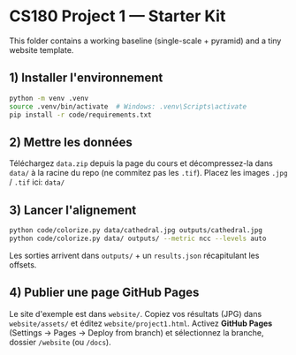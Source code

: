 # CS180 Project 1 — Starter Kit

This folder contains a working baseline (single-scale + pyramid) and a tiny website template.

## 1) Installer l'environnement
```bash
python -m venv .venv
source .venv/bin/activate  # Windows: .venv\Scripts\activate
pip install -r code/requirements.txt
```

## 2) Mettre les données
Téléchargez `data.zip` depuis la page du cours et décompressez-la dans `data/` à la racine du repo (ne commitez pas les `.tif`).
Placez les images `.jpg` / `.tif` ici: `data/`

## 3) Lancer l'alignement
```bash
python code/colorize.py data/cathedral.jpg outputs/cathedral.jpg
python code/colorize.py data/ outputs/ --metric ncc --levels auto
```

Les sorties arrivent dans `outputs/` + un `results.json` récapitulant les offsets.

## 4) Publier une page GitHub Pages
Le site d'exemple est dans `website/`. Copiez vos résultats (JPG) dans `website/assets/` et éditez `website/project1.html`.
Activez **GitHub Pages** (Settings → Pages → Deploy from branch) et sélectionnez la branche, dossier `/website` (ou `/docs`).

